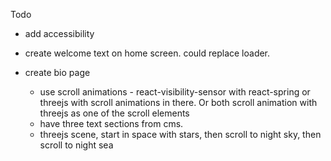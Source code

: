Todo

- add accessibility
- create welcome text on home screen. could replace loader.

- create bio page
  - use scroll animations - react-visibility-sensor with react-spring or threejs with scroll animations in there. Or both scroll animation with threejs as one of the scroll elements
  - have three text sections from cms.
  - threejs scene, start in space with stars, then scroll to night sky, then scroll to night sea
